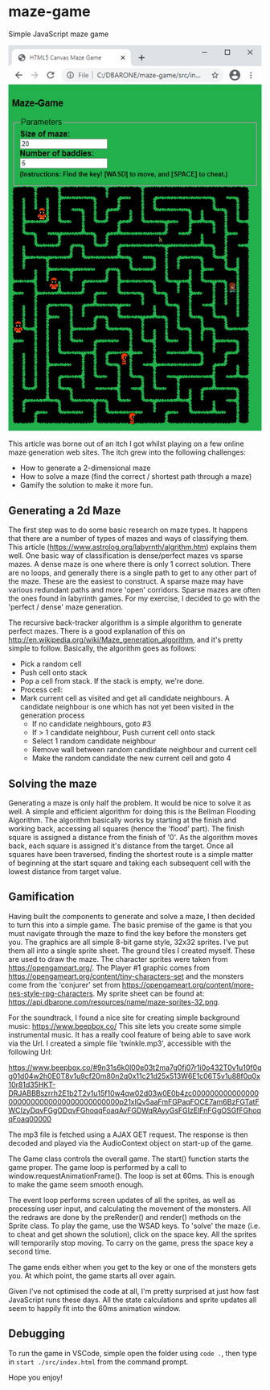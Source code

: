 # maze-game
Simple JavaScript maze game

![maze-game](https://github.com/davidbarone/maze-game/blob/main/images/maze-game.png?raw=true)

This article was borne out of an itch I got whilst playing on a few online maze generation web sites. The itch grew into the following challenges:
- How to generate a 2-dimensional maze
- How to solve a maze (find the correct / shortest path through a maze)
- Gamify the solution to make it more fun.

## Generating a 2d Maze
The first step was to do some basic research on maze types. It happens that there are a number of types of mazes and ways of classifying them. This article (https://www.astrolog.org/labyrnth/algrithm.htm) explains them well. One basic way of classification is dense/perfect mazes vs sparse mazes. A dense maze is one where there is only 1 correct solution. There are no loops, and generally there is a single path to get to any other part of the maze. These are the easiest to construct. A sparse maze may have various redundant paths and more 'open' corridors. Sparse mazes are often the ones found in labyrinth games. For my exercise, I decided to go with the 'perfect / dense' maze generation.

The recursive back-tracker algorithm is a simple algorithm to generate perfect mazes. There is a good explanation of this on http://en.wikipedia.org/wiki/Maze_generation_algorithm, and it's pretty simple to follow. Basically, the algorithm goes as follows:

- Pick a random cell
- Push cell onto stack
- Pop a cell from stack. If the stack is empty, we're done.
- Process cell:
- Mark current cell as visited and get all candidate neighbours. A candidate neighbour is one which has not yet been visited in the generation process
  - If no candidate neighbours, goto #3
  - If > 1 candidate neighbour, Push current cell onto stack
  - Select 1 random candidate neighbour
  - Remove wall between random candidate neighbour and current cell
  - Make the random candidate the new current cell and goto 4

## Solving the maze
Generating a maze is only half the problem. It would be nice to solve it as well. A simple and efficient algorithm for doing this is the Bellman Flooding Algorithm. The algorithm basically works by starting at the finish and working back, accessing all squares (hence the 'flood' part). The finish square is assigned a distance from the finish of '0'. As the algorithm moves back, each square is assigned it's distance from the target. Once all squares have been traversed, finding the shortest route is a simple matter of beginning at the start square and taking each subsequent cell with the lowest distance from target value.

## Gamification
Having built the components to generate and solve a maze, I then decided to turn this into a simple game. The basic premise of the game is that you must navigate through the maze to find the key before the monsters get you. The graphics are all simple 8-bit game style, 32x32 sprites. I've put them all into a single sprite sheet. The ground tiles I created myself. These are used to draw the maze. The character sprites were taken from https://opengameart.org/. The Player #1 graphic comes from https://opengameart.org/content/tiny-characters-set and the monsters come from the 'conjurer' set from https://opengameart.org/content/more-nes-style-rpg-characters. My sprite sheet can be found at: https://api.dbarone.com/resources/name/maze-sprites-32.png.

For the soundtrack, I found a nice site for creating simple background music: https://www.beepbox.co/ This site lets you create some simple instrumental music. It has a really cool feature of being able to save work via the Url. I created a simple file 'twinkle.mp3', accessible with the following Url:

https://www.beepbox.co/#9n31s6k0l00e03t2ma7g0fj07r1i0o432T0v1u10f0qg01d04w2h0E0T8v1u9cf20m80n2q0x11c21d25x513W6E1c06T5v1u88f0q0x10r81d35HKT-DRJABBBszrrh2E1b2T2v1u15f10w4qw02d03w0E0b4zc0000000000000000000000000000000000000000p21xIQv5aaFmFGPaqFOCE7am6BzFGTatFWCIzyDqvFGgODqvFGhoqqFoaqAvFGDWqRAyyGsFGIzElFnFGgOSGfFGhoqqFoaq00000

The mp3 file is fetched using a AJAX GET request. The response is then decoded and played via the AudioContext object on start-up of the game.

The Game class controls the overall game. The start() function starts the game proper. The game loop is performed by a call to window.requestAnimationFrame(). The loop is set at 60ms. This is enough to make the game seem smooth enough.

The event loop performs screen updates of all the sprites, as well as processing user input, and calculating the movement of the monsters. All the redraws are done by the preRender() and render() methods on the Sprite class. To play the game, use the WSAD keys. To 'solve' the maze (i.e. to cheat and get shown the solution), click on the space key. All the sprites will temporarily stop moving. To carry on the game, press the space key a second time.

The game ends either when you get to the key or one of the monsters gets you. At which point, the game starts all over again.

Given I've not optimised the code at all, I'm pretty surprised at just how fast JavaScript runs these days. All the state calculations and sprite updates all seem to happily fit into the 60ms animation window.

## Debugging
To run the game in VSCode, simple open the folder using `code .`, then type in `start ./src/index.html` from the command prompt.

Hope you enjoy!